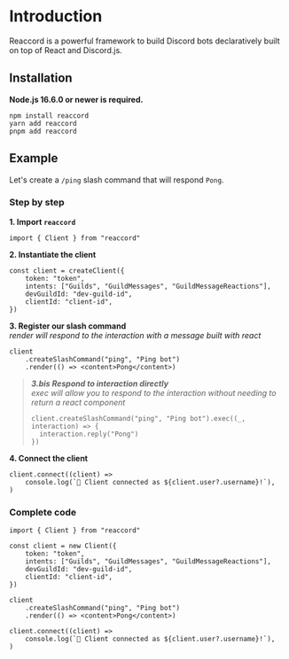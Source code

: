 # Introduction

Reaccord is a powerful framework to build Discord bots declaratively built on top of React and Discord.js.

## Installation

**Node.js 16.6.0 or newer is required.**

```bash:no-line-numbers
npm install reaccord
yarn add reaccord
pnpm add reaccord
```

## Example

Let's create a `/ping` slash command that will respond `Pong`.

### Step by step

**1. Import `reaccord`**

```tsx
import { Client } from "reaccord"
```

**2. Instantiate the client**

```tsx
const client = createClient({
	token: "token",
	intents: ["Guilds", "GuildMessages", "GuildMessageReactions"],
	devGuildId: "dev-guild-id",
	clientId: "client-id",
})
```

**3. Register our slash command**  
_render will respond to the interaction with a message built with react_

```tsx
client
	.createSlashCommand("ping", "Ping bot")
	.render(() => <content>Pong</content>)
```

> _**3.bis Respond to interaction directly**_  
> _exec will allow you to respond to the interaction without needing to return a react component_
>
> ```tsx
> client.createSlashCommand("ping", "Ping bot").exec((_, interaction) => {
> 	interaction.reply("Pong")
> })
> ```

**4. Connect the client**

```tsx
client.connect((client) =>
	console.log(`🚀 Client connected as ${client.user?.username}!`),
)
```

### Complete code

```tsx
import { Client } from "reaccord"

const client = new Client({
	token: "token",
	intents: ["Guilds", "GuildMessages", "GuildMessageReactions"],
	devGuildId: "dev-guild-id",
	clientId: "client-id",
})

client
	.createSlashCommand("ping", "Ping bot")
	.render(() => <content>Pong</content>)

client.connect((client) =>
	console.log(`🚀 Client connected as ${client.user?.username}!`),
)
```
